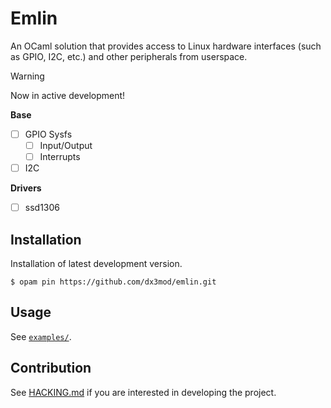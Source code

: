 # Emlin

An OCaml solution that provides access to Linux hardware interfaces (such as GPIO, I2C, etc.)
and other peripherals from userspace. 

> [!WARNING]
> Now in active development!

**Base**
- [ ] GPIO Sysfs
    - [ ] Input/Output
    - [ ] Interrupts
- [ ] I2C 

**Drivers**
- [ ] ssd1306

## Installation

Installation of latest development version.
```console
$ opam pin https://github.com/dx3mod/emlin.git
```

## Usage

See [`examples/`](./examples/).

## Contribution

See [HACKING.md](./HACKING.md%20) if you are interested in developing the project.